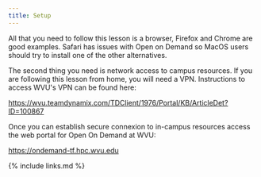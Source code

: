 ```yaml
---
title: Setup
---
```

All that you need to follow this lesson is a browser, Firefox and Chrome are good examples. Safari has issues with Open on Demand so MacOS users should try to install one of the other alternatives.

The second thing you need is network access to campus resources. If you are following this lesson from home, you will need a VPN.
Instructions to access WVU's VPN can be found here:

<https://wvu.teamdynamix.com/TDClient/1976/Portal/KB/ArticleDet?ID=100867>

Once you can establish secure connexion to in-campus resources access the web portal for Open On Demand at WVU:

<https://ondemand-tf.hpc.wvu.edu>


{% include links.md %}
